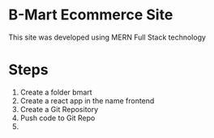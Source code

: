 # B-Mart Ecommerce Site
This site was developed using MERN Full Stack technology

# Steps 
1. Create a folder bmart
2. Create a react app in the name frontend
3. Create a Git Repository
4. Push code to Git Repo
5.
